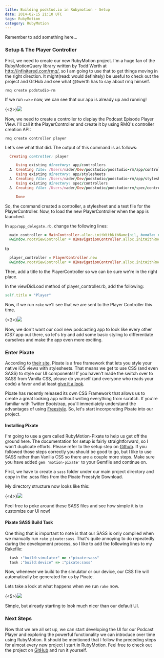 ```yaml
---
title: Building podstud.io in Rubymotion - Setup
date: 2014-02-15 21:10 UTC
tags: RubyMotion
category: RubyMotion
---
```


Remember to add something here...


### Setup & The Player Controller

First, we need to create our new RubyMotion project. I'm a huge fan of the RubyMotionQuery library written by Todd Werth at http://infinitered.com/rmq/, so I am going to use that to get things moving in the right direction. It might(read: would definitely) be useful to check out the project and GitHub and see what @twerth has to say about rmq himself.

`rmq create podstudio-rm`
    
If we run `rake` now, we can see that our app is already up and running!

{<2>}![](/content/images/2014/Feb/iOS_Simulator_Screen_shot_Feb_10__2014_12_28_27_PM.png)

Now, we need to create a controller to display the Podcast Episode Player View. I'll call it the PlayerController and create it by using RMQ's controller creation API:
  
`rmq create controller player`

Let's see what that did. The output of this command is as follows:

~~~ ruby
  Creating controller: player

     Using existing directory: app/controllers
  Δ  Creating file: /Users/nader/Dev/podstudio/podstudio-rm/app/controllers/player_controller.rb
     Using existing directory: app/stylesheets
  Δ  Creating file: /Users/nader/Dev/podstudio/podstudio-rm/app/stylesheets/player_controller_stylesheet.rb
     Using existing directory: spec/controllers
  Δ  Creating file: /Users/nader/Dev/podstudio/podstudio-rm/spec/controllers/player_controller.rb

     Done
~~~~

So, the command created a controller, a stylesheet and a test file for the PlayerController. Now, to load the new PlayerController when the app is launched.

In `app/app_delegate.rb`, change the following lines:

~~~ ruby
  main_controller = MainController.alloc.initWithNibName(nil, bundle: nil)
  @window.rootViewController = UINavigationController.alloc.initWithRootViewController(main_controller)
~~~~

to

~~~ ruby
  player_controller = PlayerController.new
  @window.rootViewController = UINavigationController.alloc.initWithRootViewController(player_controller)
~~~~
Then, add a title to the PlayerController so we can be sure we're in the right place.

In the viewDidLoad method of player_controller.rb, add the following:

~~~ ruby
self.title = "Player"
~~~

Now, if we run `rake` we'll see that we are sent to the Player Controller this time.

{<3>}![](/content/images/2014/Feb/iOS_Simulator_Screen_shot_Feb_10__2014_12_40_11_PM.png)


Now, we don't want our cool new podcasting app to look like every other iOS7 app out there, so let's try and add some basic styling to differentiate ourselves and make the app even more exciting.

### Enter Pixate
According to [their site](http://www.pixate.com/), Pixate is a free framework that lets you style your native iOS views with stylesheets. That means we get to use CSS (and even SASS) to style our UI components! If you haven't made the switch over to SASS from Vanilla CSS, please do yourself (and everyone who reads your code) a favor and at least [give it a look](http://sass-lang.com/).

Pixate has recently released its own CSS Framework that allows us to create a great looking app without writing everything from scratch. If you're familiar with Twitter Bootstrap, you'll immediately understand the advantages of using [Freestyle](http://www.pixate.com/freestyle/). So, let's start incorporating Pixate into our project.

#### Installing Pixate 

I'm going to use a gem called RubyMotion-Pixate to help us get off the ground here. The documentation for setup is fairly straightforward, so I won't duplicate efforts. Please refer to the setup step on [Github](https://github.com/Pixate/RubyMotion-Pixate). If you followed those steps correctly you should be good to go, but I like to use SASS rather than Vanilla CSS so there are a couple more steps. Make sure you have added `gem 'motion-pixate'` to your Gemfile and continue on.

First, we have to create a `sass` folder under our main project directory and copy in the .scss files from the Pixate Freestyle Download.

My directory structure now looks like this:

{<4>}![](/content/images/2014/Feb/Screen_Shot_2014_02_10_at_1_08_26_PM.png)

Feel free to poke around these SASS files and see how simple it is to customize our UI now!

#### Pixate SASS Build Task
One thing that is important to note is that our SASS is only compiled when we manually run `rake pixate:sass`. That's quite annoying to do repeatedly during the development process, so I like to add the following lines to my Rakefile:

~~~ ruby
  task :"build:simulator" => :"pixate:sass"
  task :"build:device" => :"pixate:sass"
~~~~

Now, whenever we build to the simulator or our device, our CSS file will automatically be generated for us by Pixate. 

Lets take a look at what happens when we run `rake` now.

{<5>}![](/content/images/2014/Feb/iOS_Simulator_Screen_shot_Feb_10__2014_1_11_34_PM.png)

Simple, but already starting to look much nicer than our default UI.

### Next Steps

Now that we are all set up, we can start developing the UI for our Podcast Player and exploring the powerful functionality we can introduce over time using RubyMotion. It should be mentioned that I follow the preceding steps for almost every new project I start in RubyMotion. Feel free to check out the project on [GitHub](https://github.com/podstudio/podstudio-rm/tree/setup) and run it yourself. 
